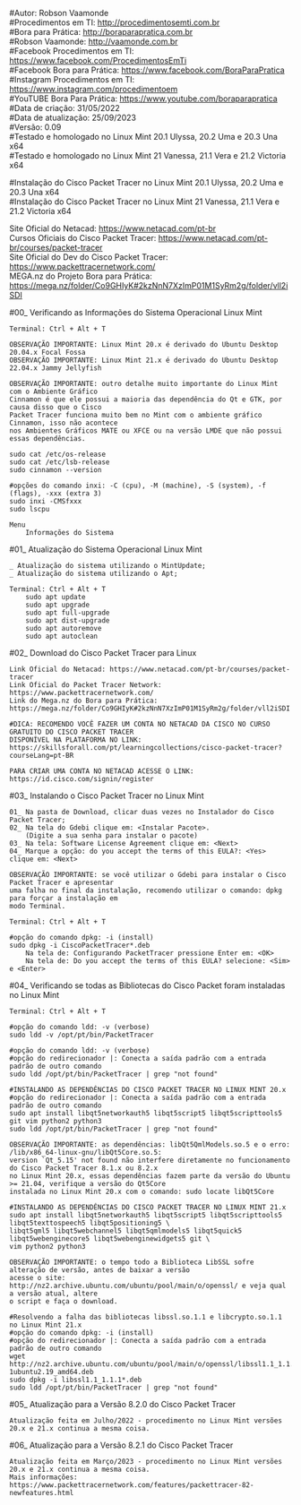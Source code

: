 #Autor: Robson Vaamonde<br>
#Procedimentos em TI: http://procedimentosemti.com.br<br>
#Bora para Prática: http://boraparapratica.com.br<br>
#Robson Vaamonde: http://vaamonde.com.br<br>
#Facebook Procedimentos em TI: https://www.facebook.com/ProcedimentosEmTi<br>
#Facebook Bora para Prática: https://www.facebook.com/BoraParaPratica<br>
#Instagram Procedimentos em TI: https://www.instagram.com/procedimentoem<br>
#YouTUBE Bora Para Prática: https://www.youtube.com/boraparapratica<br>
#Data de criação: 31/05/2022<br>
#Data de atualização: 25/09/2023<br>
#Versão: 0.09<br>
#Testado e homologado no Linux Mint 20.1 Ulyssa, 20.2 Uma e 20.3 Una x64<br>
#Testado e homologado no Linux Mint 21 Vanessa, 21.1 Vera e 21.2 Victoria x64

#Instalação do Cisco Packet Tracer no Linux Mint 20.1 Ulyssa, 20.2 Uma e 20.3 Una x64<br>
#Instalação do Cisco Packet Tracer no Linux Mint 21 Vanessa, 21.1 Vera e 21.2 Victoria x64

Site Oficial do Netacad: https://www.netacad.com/pt-br<br>
Cursos Oficiais do Cisco Packet Tracer: https://www.netacad.com/pt-br/courses/packet-tracer<br>
Site Oficial do Dev do Cisco Packet Tracer: https://www.packettracernetwork.com/<br>
MEGA.nz do Projeto Bora para Prática: https://mega.nz/folder/Co9GHIyK#2kzNnN7XzImP01M1SyRm2g/folder/vll2iSDI

#00_ Verificando as Informações do Sistema Operacional Linux Mint<br>

	Terminal: Ctrl + Alt + T

	OBSERVAÇÃO IMPORTANTE: Linux Mint 20.x é derivado do Ubuntu Desktop 20.04.x Focal Fossa 
	OBSERVAÇÃO IMPORTANTE: Linux Mint 21.x é derivado do Ubuntu Desktop 22.04.x Jammy Jellyfish
	
	OBSERVAÇÃO IMPORTANTE: outro detalhe muito importante do Linux Mint com o Ambiente Gráfico 
	Cinnamon é que ele possui a maioria das dependência do Qt e GTK, por causa disso que o Cisco 
	Packet Tracer funciona muito bem no Mint com o ambiente gráfico Cinnamon, isso não acontece 
	nos Ambientes Gráficos MATE ou XFCE ou na versão LMDE que não possui essas dependências.
	
	sudo cat /etc/os-release
	sudo cat /etc/lsb-release
	sudo cinnamon --version

	#opções do comando inxi: -C (cpu), -M (machine), -S (system), -f (flags), -xxx (extra 3)
	sudo inxi -CMSfxxx
	sudo lscpu

	Menu
		Informações do Sistema
		
#01_ Atualização do Sistema Operacional Linux Mint<br>

	_ Atualização do sistema utilizando o MintUpdate;
	_ Atualização do sistema utilizando o Apt;

	Terminal: Ctrl + Alt + T
		sudo apt update
		sudo apt upgrade
		sudo apt full-upgrade
		sudo apt dist-upgrade
		sudo apt autoremove
		sudo apt autoclean

#02_ Download do Cisco Packet Tracer para Linux<br>

	Link Oficial do Netacad: https://www.netacad.com/pt-br/courses/packet-tracer
	Link Oficial do Packet Tracer Network: https://www.packettracernetwork.com/
	Link do Mega.nz do Bora para Prática: https://mega.nz/folder/Co9GHIyK#2kzNnN7XzImP01M1SyRm2g/folder/vll2iSDI

	#DICA: RECOMENDO VOCÊ FAZER UM CONTA NO NETACAD DA CISCO NO CURSO GRATUITO DO CISCO PACKET TRACER
	DISPONÍVEL NA PLATAFORMA NO LINK: https://skillsforall.com/pt/learningcollections/cisco-packet-tracer?courseLang=pt-BR

	PARA CRIAR UMA CONTA NO NETACAD ACESSE O LINK: https://id.cisco.com/signin/register

#03_ Instalando o Cisco Packet Tracer no Linux Mint<br>

	01_ Na pasta de Download, clicar duas vezes no Instalador do Cisco Packet Tracer;
	02_ Na tela do Gdebi clique em: <Instalar Pacote>.
		(Digite a sua senha para instalar o pacote)
	03_ Na tela: Software License Agreement clique em: <Next>
	04_ Marque a opção: do you accept the terms of this EULA?: <Yes> clique em: <Next>

	OBSERVAÇÃO IMPORTANTE: se você utilizar o Gdebi para instalar o Cisco Packet Tracer e apresentar
	uma falha no final da instalação, recomendo utilizar o comando: dpkg para forçar a instalação em 
	modo Terminal.

	Terminal: Ctrl + Alt + T

	#opção do comando dpkg: -i (install)
	sudo dpkg -i CiscoPacketTracer*.deb
		Na tela de: Configurando PacketTracer pressione Enter em: <OK>
		Na tela de: Do you accept the terms of this EULA? selecione: <Sim> e <Enter>

#04_ Verificando se todas as Bibliotecas do Cisco Packet foram instaladas no Linux Mint<br>

	Terminal: Ctrl + Alt + T

	#opção do comando ldd: -v (verbose)
	sudo ldd -v /opt/pt/bin/PacketTracer

	#opção do comando ldd: -v (verbose)
	#opção do redirecionador |: Conecta a saída padrão com a entrada padrão de outro comando
	sudo ldd /opt/pt/bin/PacketTracer | grep "not found"

	#INSTALANDO AS DEPENDÊNCIAS DO CISCO PACKET TRACER NO LINUX MINT 20.x
	#opção do redirecionador |: Conecta a saída padrão com a entrada padrão de outro comando
	sudo apt install libqt5networkauth5 libqt5script5 libqt5scripttools5 git vim python2 python3
	sudo ldd /opt/pt/bin/PacketTracer | grep "not found"

	OBSERVAÇÃO IMPORTANTE: as dependências: libQt5QmlModels.so.5 e o erro: /lib/x86_64-linux-gnu/libQt5Core.so.5: 
	version `Qt_5.15' not found não interfere diretamente no funcionamento do Cisco Packet Tracer 8.1.x ou 8.2.x
	no Linux Mint 20.x, essas dependências fazem parte da versão do Ubuntu >= 21.04, verifique a versão do Qt5Core 
	instalada no Linux Mint 20.x com o comando: sudo locate libQt5Core

	#INSTALANDO AS DEPENDÊNCIAS DO CISCO PACKET TRACER NO LINUX MINT 21.x
	sudo apt install libqt5networkauth5 libqt5script5 libqt5scripttools5 libqt5texttospeech5 libqt5positioning5 \
	libqt5qml5 libqt5webchannel5 libqt5qmlmodels5 libqt5quick5 libqt5webenginecore5 libqt5webenginewidgets5 git \
	vim python2 python3

	OBSERVAÇÃO IMPORTANTE: o tempo todo a Biblioteca LibSSL sofre alteração de versão, antes de baixar a versão
	acesse o site: http://nz2.archive.ubuntu.com/ubuntu/pool/main/o/openssl/ e veja qual a versão atual, altere
	o script e faça o download.

	#Resolvendo a falha das bibliotecas libssl.so.1.1 e libcrypto.so.1.1 no Linux Mint 21.x
	#opção do comando dpkg: -i (install)
	#opção do redirecionador |: Conecta a saída padrão com a entrada padrão de outro comando
	wget http://nz2.archive.ubuntu.com/ubuntu/pool/main/o/openssl/libssl1.1_1.1.1f-1ubuntu2.19_amd64.deb
	sudo dpkg -i libssl1.1_1.1.1*.deb
	sudo ldd /opt/pt/bin/PacketTracer | grep "not found"

#05_ Atualização para a Versão 8.2.0 do Cisco Packet Tracer

	Atualização feita em Julho/2022 - procedimento no Linux Mint versões 20.x e 21.x continua a mesma coisa.

#06_ Atualização para a Versão 8.2.1 do Cisco Packet Tracer

	Atualização feita em Março/2023 - procedimento no Linux Mint versões 20.x e 21.x continua a mesma coisa.
	Mais informações: https://www.packettracernetwork.com/features/packettracer-82-newfeatures.html